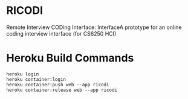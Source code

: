 # RICODI
Remote Interview CODing Interface: InterfaceA prototype for an online coding interview interface (for CS6250 HCI)

# Heroku Build Commands
```
heroku login
heroku container:login
heroku container:push web --app ricodi
heroku container:release web --app ricodi
```